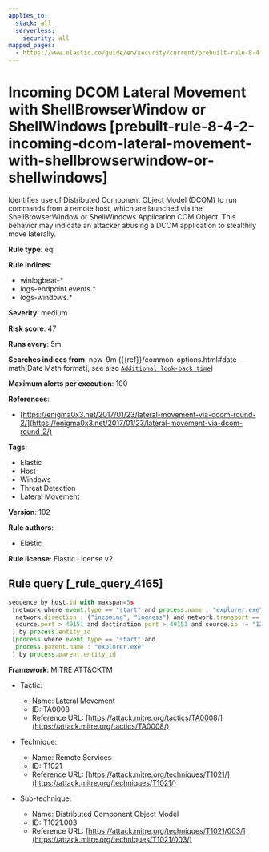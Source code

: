 ```yaml
---
applies_to:
  stack: all
  serverless:
    security: all
mapped_pages:
  - https://www.elastic.co/guide/en/security/current/prebuilt-rule-8-4-2-incoming-dcom-lateral-movement-with-shellbrowserwindow-or-shellwindows.html
---
```


# Incoming DCOM Lateral Movement with ShellBrowserWindow or ShellWindows [prebuilt-rule-8-4-2-incoming-dcom-lateral-movement-with-shellbrowserwindow-or-shellwindows]

Identifies use of Distributed Component Object Model (DCOM) to run commands from a remote host, which are launched via the ShellBrowserWindow or ShellWindows Application COM Object. This behavior may indicate an attacker abusing a DCOM application to stealthily move laterally.

**Rule type**: eql

**Rule indices**:

* winlogbeat-*
* logs-endpoint.events.*
* logs-windows.*

**Severity**: medium

**Risk score**: 47

**Runs every**: 5m

**Searches indices from**: now-9m ({{ref}}/common-options.html#date-math[Date Math format], see also [`Additional look-back time`](docs-content://solutions/security/detect-and-alert/create-detection-rule.md#rule-schedule))

**Maximum alerts per execution**: 100

**References**:

* [https://enigma0x3.net/2017/01/23/lateral-movement-via-dcom-round-2/](https://enigma0x3.net/2017/01/23/lateral-movement-via-dcom-round-2/)

**Tags**:

* Elastic
* Host
* Windows
* Threat Detection
* Lateral Movement

**Version**: 102

**Rule authors**:

* Elastic

**Rule license**: Elastic License v2

## Rule query [_rule_query_4165]

```js
sequence by host.id with maxspan=5s
 [network where event.type == "start" and process.name : "explorer.exe" and
  network.direction : ("incoming", "ingress") and network.transport == "tcp" and
  source.port > 49151 and destination.port > 49151 and source.ip != "127.0.0.1" and source.ip != "::1"
 ] by process.entity_id
 [process where event.type == "start" and
  process.parent.name : "explorer.exe"
 ] by process.parent.entity_id
```

**Framework**: MITRE ATT&CKTM

* Tactic:

    * Name: Lateral Movement
    * ID: TA0008
    * Reference URL: [https://attack.mitre.org/tactics/TA0008/](https://attack.mitre.org/tactics/TA0008/)

* Technique:

    * Name: Remote Services
    * ID: T1021
    * Reference URL: [https://attack.mitre.org/techniques/T1021/](https://attack.mitre.org/techniques/T1021/)

* Sub-technique:

    * Name: Distributed Component Object Model
    * ID: T1021.003
    * Reference URL: [https://attack.mitre.org/techniques/T1021/003/](https://attack.mitre.org/techniques/T1021/003/)



